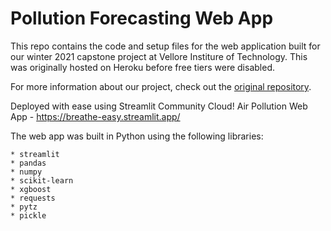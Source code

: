 # Pollution Forecasting Web App
This repo contains the code and setup files for the web application built for our winter 2021 capstone project at Vellore Institure of Technology. This was originally hosted on Heroku before free tiers were disabled. 

For more information about our project, check out the [original repository](https://github.com/divijkulshrestha/capstone_project).

Deployed with ease using Streamlit Community Cloud!
Air Pollution Web App - https://breathe-easy.streamlit.app/

The web app was built in Python using the following libraries:

    * streamlit
    * pandas
    * numpy
    * scikit-learn
    * xgboost
    * requests
    * pytz
    * pickle

